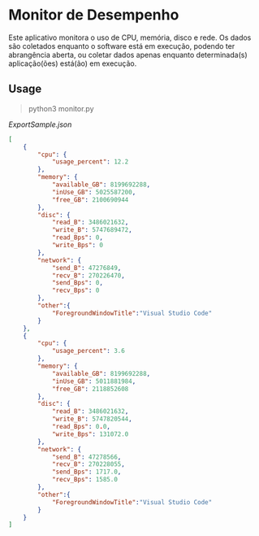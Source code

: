 # Monitor de Desempenho

Este aplicativo monitora o uso de CPU, memória, disco e rede.
Os dados são coletados enquanto o software está em execução, podendo ter abrangência aberta, ou coletar dados apenas enquanto determinada(s) aplicação(ões) está(ão) em execução.



## Usage

> python3 monitor.py

*ExportSample.json*
```json
[
    {
        "cpu": {
            "usage_percent": 12.2
        },
        "memory": {
            "available_GB": 8199692288,
            "inUse_GB": 5025587200,
            "free_GB": 2100690944
        },
        "disc": {
            "read_B": 3486021632,
            "write_B": 5747689472,
            "read_Bps": 0,
            "write_Bps": 0
        },
        "network": {
            "send_B": 47276849,
            "recv_B": 270226470,
            "send_Bps": 0,
            "recv_Bps": 0
        },
        "other":{
            "ForegroundWindowTitle":"Visual Studio Code"
        }
    },
    {
        "cpu": {
            "usage_percent": 3.6
        },
        "memory": {
            "available_GB": 8199692288,
            "inUse_GB": 5011881984,
            "free_GB": 2118852608
        },
        "disc": {
            "read_B": 3486021632,
            "write_B": 5747820544,
            "read_Bps": 0.0,
            "write_Bps": 131072.0
        },
        "network": {
            "send_B": 47278566,
            "recv_B": 270228055,
            "send_Bps": 1717.0,
            "recv_Bps": 1585.0
        },
        "other":{
            "ForegroundWindowTitle":"Visual Studio Code"
        }
    }
]
```